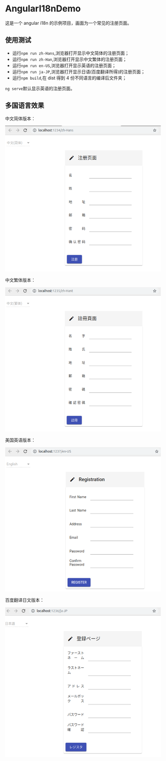 # AngularI18nDemo

这是一个 angular i18n 的示例项目，画面为一个常见的注册页面。

## 使用测试

- 运行`npm run zh-Hans`,浏览器打开显示中文简体的注册页面；
- 运行`npm run zh-Han`,浏览器打开显示中文繁体的注册页面；
- 运行`npm run en-US`,浏览器打开显示英语的注册页面；
- 运行`npm run ja-JP`,浏览器打开显示日语(百度翻译所得)的注册页面；
- 运行`npm build`,在 dist 得到 4 份不同语言的编译后文件夹；

`ng serve`默认显示英语的注册页面。

## 多国语言效果

中文简体版本：

![zh-Hans.png](screenshots/zh-Hans.png)

中文繁体版本：

![zh-Hant.png](screenshots/zh-Hant.png)

美国英语版本：

![en-US.png](screenshots/en-US.png)

百度翻译日文版本：

![zh-Hans.png](screenshots/ja-JP百度翻译版.png)
